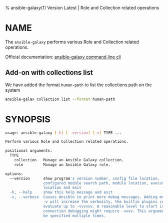 % ansible-galaxy(1) Version Latest | Role and Collection related operations
# NAME

The `ansible-galaxy` performs various Role and Collection related operations.

Official documentation: [ansible-galaxy command line cli](https://docs.ansible.com/ansible/latest/cli/ansible-galaxy.html)

## Add-on with collections list

We have added the format `human-path` to list the collections path on the system
```bash
ansible-galax collection list --format human-path
```



# SYNOPSIS

```bash
usage: ansible-galaxy [-h] [--version] [-v] TYPE ...

Perform various Role and Collection related operations.

positional arguments:
  TYPE
    collection   Manage an Ansible Galaxy collection.
    role         Manage an Ansible Galaxy role.

options:
  --version      show program's version number, config file location,
                 configured module search path, module location, executable
                 location and exit
  -h, --help     show this help message and exit
  -v, --verbose  Causes Ansible to print more debug messages. Adding multiple
                 -v will increase the verbosity, the builtin plugins currently
                 evaluate up to -vvvvvv. A reasonable level to start is -vvv,
                 connection debugging might require -vvvv. This argument may
                 be specified multiple times.
```
